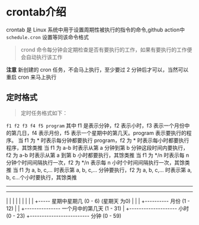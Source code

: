 # crontab介绍
crontab 是 Linux 系统中用于设置周期性被执行的指令的命令,github action中 `schedule.cron` 设置等同该命令格式

> crond 命令每分钟会定期检查是否有要执行的工作，如果有要执行的工作便会自动执行该工作

**注意** 新创建的 cron 任务，不会马上执行，至少要过 2 分钟后才可以，当然可以重启 cron 来马上执行

## 定时格式

> 定时任务格式如下：

`f1 f2 f3 f4 f5 program`
其中 f1 是表示分钟，f2 表示小时，f3 表示一个月份中的第几日，f4 表示月份，f5 表示一个星期中的第几天。program 表示要执行的程序。
当 f1 为 * 时表示每分钟都要执行 program，f2 为 * 时表示每小时都要执行程序，其馀类推
当 f1 为 a-b 时表示从第 a 分钟到第 b 分钟这段时间内要执行，f2 为 a-b 时表示从第 a 到第 b 小时都要执行，其馀类推
当 f1 为 */n 时表示每 n 分钟个时间间隔执行一次，f2 为 */n 表示每 n 小时个时间间隔执行一次，其馀类推
当 f1 为 a, b, c,... 时表示第 a, b, c,... 分钟要执行，f2 为 a, b, c,... 时表示第 a, b, c...个小时要执行，其馀类推
*    *    *    *    *
-    -    -    -    -
|    |    |    |    |
|    |    |    |    +----- 星期中星期几 (0 - 6) (星期天 为0)
|    |    |    +---------- 月份 (1 - 12) 
|    |    +--------------- 一个月中的第几天 (1 - 31)
|    +-------------------- 小时 (0 - 23)
+------------------------- 分钟 (0 - 59)